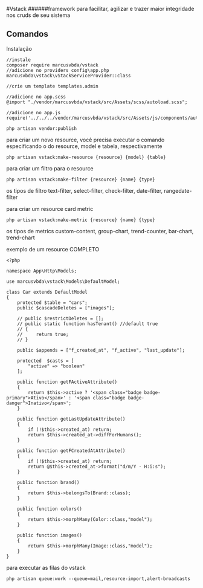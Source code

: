 #Vstack
######framework para facilitar, agilizar e trazer maior integridade nos cruds de seu sistema

## Comandos
Instalação
```
//instale
composer require marcusvbda/vstack
//adicione no providers config\app.php
marcusvbda\vstack\vStackServiceProvider::class

//crie um template templates.admin

//adicione no app.scss
@import "./vendor/marcusvbda/vstack/src/Assets/scss/autoload.scss";

//adicione no app.js
require('../../../vendor/marcusvbda/vstack/src/Assets/js/components/autoload')

php artisan vendor:publish
```

para criar um novo resource, você precisa executar o comando especificando o do resource, model e tabela, respectivamente
```
php artisan vstack:make-resource {resource} {model} {table}
```

para criar um filtro para o resource
```
php artisan vstack:make-filter {resource} {name} {type}
```
os tipos de filtro text-filter, select-filter, check-filter, date-filter, rangedate-filter



para criar um resource card metric
```
php artisan vstack:make-metric {resource} {name} {type}
```
os tipos de metrics custom-content, group-chart, trend-counter, bar-chart, trend-chart




exemplo de um resource COMPLETO
```
<?php

namespace App\Http\Models;

use marcusvbda\vstack\Models\DefaultModel;

class Car extends DefaultModel
{
    protected $table = "cars";
    public $cascadeDeletes = ["images"];
    
    // public $restrictDeletes = [];
    // public static function hasTenant() //default true
    // {
    //     return true;
    // }

    public $appends = ["f_created_at", "f_active", "last_update"];

    protected  $casts = [
        "active" => "boolean"
    ];

    public function getFActiveAttribute()
    {
        return $this->active ? '<span class="badge badge-primary">Ativo</span>' : '<span class="badge badge-danger">Inativo</span>';
    }

    public function getLastUpdateAttribute()
    {
        if (!$this->created_at) return;
        return $this->created_at->diffForHumans();
    }

    public function getFCreatedAtAttribute()
    {
        if (!$this->created_at) return;
        return @$this->created_at->format("d/m/Y - H:i:s");
    }

    public function brand()
    {
        return $this->belongsTo(Brand::class);
    }

    public function colors()
    {
        return $this->morphMany(Color::class,"model");
    }

    public function images()
    {
        return $this->morphMany(Image::class,"model");
    }
}
```

para executar as filas do vstack
```
php artisan queue:work --queue=mail,resource-import,alert-broadcasts
```
